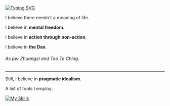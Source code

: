 [![Typing SVG](https://readme-typing-svg.demolab.com?font=Fira+Code&weight=600&pause=1000&color=F776D0&vCenter=true&repeat=false&width=435&height=30&lines=Good+Midnight+%F0%9F%AA%84)](https://git.io/typing-svg)

I believe there needn't a meaning of life.

I believe in **mental freedom**.

I believe in **action through non-action**.

I believe in **the Dao**.

###### As per *Zhuangzi* and *Tao Te Ching*.

---

Still, I believe in **pragmatic idealism**.

A list of tools I employ:

[![My Skills](https://skillicons.dev/icons?i=ubuntu,kali,apple,windows,cs,cpp,dart,html,js,css,py,r,regex,swift,dotnet,flutter,qt,tailwind,anaconda,pytorch,sklearn,tensorflow,mysql,sqlite,blender,figma,vscode,pycharm,git,github,firebase,vercel,latex,md,notion,obsidian)](https://skillicons.dev)
